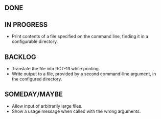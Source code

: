 DONE
----

IN PROGRESS
-----------
* Print contents of a file specified on the command line, finding it in a configurable directory.

BACKLOG
-------
* Translate the file into ROT-13 while printing.
* Write output to a file, provided by a second command-line argument, in the configured directory.

SOMEDAY/MAYBE
-------------
* Allow input of arbitrarily large files.
* Show a usage message when called with the wrong arguments. 